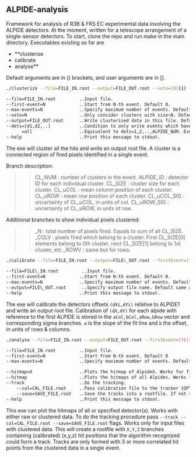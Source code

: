 ## ALPIDE-analysis
Framework for analysis of R3B & FRS EC experimental data involving the ALPIDE detectors.
At the moment, written for a telescope arrangement of a single-sensor detectors.
To start, clone the repo and run make in the main directory.
Executables existing so far are

- **clusterise
- calibrate
- analyse**

Default arguments are in () brackets, and user arguments are in [].
```sh
./clusterize --file=FILE_IN.root --output=FILE_OUT.root --veto=[N](1) --firstEvent=[fE](0) --max-events=[mE](-1) --dets=[{x_i}]()

--file=FILE_IN.root         ..Input file.
--first-event=N             ..Start from N-th event. Default 0. 
--max-events=N              ..Specify maximum number of events. Default all entries.
--veto=N                    ..Only consider clusters with size>N. Default 1.
--output=FILE_OUT.root      ..Write clusterised data in this file. Default $(FILE_IN)_cl.root.
--dets=[d1,d2,..]           ..Condition to only write events which have clusters in every specified detectors.
      =all				    ..Equivalent to dets=1,2,..,ALPIDE_NUM. Every event must contain a cluster in all detectors.
--help                      ..Print this message to stdout.
```
The exe will cluster all the hits and write an output root file.
A cluster is a connected region of fired pixels identified in a single event.

Branch description:
>> CL\_NUM      : number of clusters in the event.
>> ALPIDE\_ID   : detector ID for each individual cluster.
>> CL\_SIZE     : cluster size for each cluster.
>> CL\_uCOL     : mean column position of each cluster.
>> CL\_uROW     : mean row position of each cluster.
>> CL\_uCOL\_SIG : uncertainty of CL\_uCOL, in units of col.
>> CL\_uROW\_SIG : uncertainty of CL\_uROW, in units of row.

Additional branches to show individual pixels clustered:
>> _N    : total number of pixels fired. Equals to sum of all CL_SIZE.
>> _COLV : pixels fired which belong to a cluster. First CL_SIZE[0] elements belong to 0th cluster,
>>         next CL\_SIZE[1] belong to 1st cluster, etc 
>> _ROWV : same but for rows.



```sh
./calibrate --file=FILE_IN.root --output=FILE\_OUT.root --firstEvent=[fE](0) --max-events=[mE](-1)
		
--file=FILE\_IN.root         ..Input file.
--first-event=N             ..Start from N-th event. Default 0.
--max-events=N              ..Specify maximum number of events. Default all entries.
--output=FILE\_OUT.root      ..Specify output file name. Default same as input file with 'calib' suffix.
--help                      ..Print this message to stdout.
```
The exe will calibrate the detectors offsets `(dXi,dYi)` relative to ALPIDE1 and write an output root file.
Calibration of `(dX,dY)` for each alpide with reference to the first ALPIDE is stored in the
`aCol,bCol,aRow,bRow` vector and corresponding sigma branches. `a`	is the slope of the fit line and `b` the offset,
in units of rows & columns.


```sh
./analyse --file=FILE_IN.root --output=FILE_OUT.root --firstEvent=[fE](0) --max-events=[mE](-1) --<OTHER_ARGS> 

--file=FILE_IN.root         ..Input file.
--first-event=N             ..Start from N-th event. Default 0 
--max-events=N	            ..Specify maximum number of events. Default all entries.

--hitmap=X                  ..Plots the hitmap of AlpideX. Works for files containing raw or clustered data.
--hitmap                    ..Plots the hitmaps of all Alpides. Works for files containing raw or clustered data.
--track                     ..Do the tracking.
	--cal=CAL_FILE.root     ..Pass calibration file to the tracker (OPTIONAL).
	--save=SAVE_FILE.root   ..Save the tracks into a rootfile. If not specified, only plots the data.
--help                      ..Print this message to stdout.
```
This exe can plot the hitmaps of all or specified detector(s). Works with either raw or clustered data.
To do the tracking procedure pass `--track --cal=CAL_FILE.root --save=SAVE_FILE.root` flags. Works only for input files with clustered data.
This will create a rootfile with `X,Y,Z` branches containing (calibrated) (x,y,z) hit positions that the algorithm recognized 
could form a track. Tracks are only formed with 3 or more correlated hit points from the clustered data in a single event.

